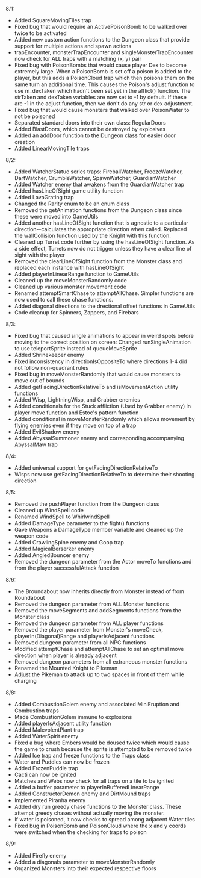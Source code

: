 8/1:

- Added SquareMovingTiles trap
- Fixed bug that would require an ActivePoisonBomb to be walked over twice to be activated
- Added new custom action functions to the Dungeon class that provide support for multiple actions and spawn actions
- trapEncounter, monsterTrapEncounter and singleMonsterTrapEncounter now check for ALL traps with a matching (x, y) pair
- Fixed bug with PoisonBombs that would cause player Dex to become extremely large. When a PoisonBomb is set off a poison is added to the player, but this adds a PoisonCloud trap which then poisons them on the same turn an additional time. This causes the Poison's adjust function to use m_dexTaken which hadn't been set yet in the afflict() function. The strTaken and dexTaken variables are now set to -1 by default. If these are -1 in the adjust function, then we don't do any str or dex adjustment.
- Fixed bug that would cause monsters that walked over PoisonWater to not be poisoned
- Separated standard doors into their own class: RegularDoors
- Added BlastDoors, which cannot be destroyed by explosives
- Added an addDoor function to the Dungeon class for easier door creation
- Added LinearMovingTile traps

8/2:

- Added WatcherStatue series traps: FireballWatcher, FreezeWatcher, DartWatcher, CrumbleWatcher, SpawnWatcher, GuardianWatcher
- Added Watcher enemy that awakens from the GuardianWatcher trap
- Added hasLineOfSight game utility function
- Added LavaGrating trap
- Changed the Rarity enum to be an enum class
- Removed the getAnimation functions from the Dungeon class since these were moved into GameUtils
- Added another hasLineOfSight function that is agnostic to a particular direction--calculates the appropriate direction when called. Replaced the wallCollision function used by the Knight with this function.
- Cleaned up Turret code further by using the hasLineOfSight function. As a side effect, Turrets now do not trigger unless they have a clear line of sight with the player
- Removed the clearLineOfSight function from the Monster class and replaced each instance with hasLineOfSight
- Added playerInLinearRange function to GameUtils
- Cleaned up the moveMonsterRandomly code
- Cleaned up various monster movement code
- Renamed attemptSmartChase to attemptAllChase. Simpler functions are now used to call these chase functions.
- Added diagonal directions to the drectional offset functions in GameUtils
- Code cleanup for Spinners, Zappers, and Firebars

8/3:

- Fixed bug that caused single animations to appear in weird spots before moving to the correct position on screen: Changed runSingleAnimation to use teleportSprite instead of queueMoveSprite
- Added Shrinekeeper enemy
- Fixed inconsistency in directionIsOppositeTo where directions 1-4 did not follow non-quadrant rules
- Fixed bug in moveMonsterRandomly that would cause monsters to move out of bounds
- Added getFacingDirectionRelativeTo and isMovementAction utility functions
- Added Wisp, LightningWisp, and Grabber enemies
- Added conditionals for the Stuck affliction (Used by Grabber enemy) in player move function and Estoc's pattern function
- Added conditional in moveMonsterRandomly which allows movement by flying enemies even if they move on top of a trap
- Added EvilShadow enemy
- Added AbyssalSummoner enemy and corresponding accompanying AbyssalMaw trap

8/4:

- Added universal support for getFacingDirectionRelativeTo
- Wisps now use getFacingDirectionRelativeTo to determine their shooting direction

8/5:

- Removed the pushPlayer function from the Dungeon class
- Cleaned up WindSpell code
- Renamed WindSpell to WhirlwindSpell
- Added DamageType parameter to the fight() functions
- Gave Weapons a DamageType member variable and cleaned up the weapon code
- Added CrawlingSpine enemy and Goop trap
- Added MagicalBerserker enemy
- Added AngledBouncer enemy
- Removed the dungeon parameter from the Actor moveTo functions and from the player successfulAttack function

8/6:

- The Broundabout now inherits directly from Monster instead of from Roundabout
- Removed the dungeon parameter from ALL Monster functions
- Removed the moveSegments and addSegments functions from the Monster class
- Removed the dungeon parameter from ALL player functions
- Removed the player parameter from Monster's moveCheck, playerIn(Diagonal)Range and playerIsAdjacent functions
- Removed dungeon parameter from all NPC functions
- Modified attemptChase and attemptAllChase to set an optimal move direction when player is already adjacent
- Removed dungeon parameters from all extraneous monster functions
- Renamed the Mounted Knight to Pikeman
- Adjust the Pikeman to attack up to two spaces in front of them while charging

8/8:

- Added CombustionGolem enemy and associated MiniEruption and Combustion traps
- Made CombustionGolem immune to explosions
- Added playerIsAdjacent utility function
- Added MalevolentPlant trap
- Added WaterSpirit enemy
- Fixed a bug where Embers would be doused twice which would cause the game to crush because the sprite is attempted to be removed twice
- Added Ice trap and freeze functions to the Traps class
- Water and Puddles can now be frozen
- Added FrozenPuddle trap
- Cacti can now be ignited
- Matches and Webs now check for all traps on a tile to be ignited
- Added a buffer parameter to playerInBufferedLinearRange
- Added ConstructorDemon enemy and DirtMound traps
- Implemented Piranha enemy
- Added dry run greedy chase functions to the Monster class. These attempt greedy chases without actually moving the monster.
- If water is poisoned, it now checks to spread among adjacent Water tiles
- Fixed bug in PoisonBomb and PoisonCloud where the x and y coords were switched when the checking for traps to poison

8/9:

- Added Firefly enemy
- Added a diagonals parameter to moveMonsterRandomly
- Organized Monsters into their expected respective floors
